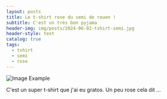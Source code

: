 ```yaml
---
layout: posts
title: Le t-shirt rose du semi de rouen !
subtitle: C'est un très bon pyjama
header-img: img/posts/2024-06-02-tshirt-semi.jpg
header-style: text
catalog: true
tags:
  - tshirt
  - semi
  - rose
---
```


![Image Example](/l-atelier-de-floflo/img/posts/2024-06-02-tshirt-semi.jpg)

C'est un super t-shirt que j'ai eu gratos. Un peu rose cela dit ...
